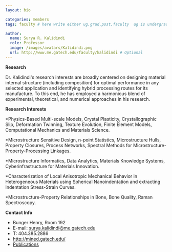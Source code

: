 ```yaml
---
layout: bio

categories: members
tags: faculty # here write either ug,grad,post,faculty  ug is undergraduate, grad self explanatory, post is for post docs and visiting professors

author:
  name: Surya R. Kalidindi
  role: Professor 
  image: /images/avatars/Kalidindi.png
  url: http://www.me.gatech.edu/faculty/kalidindi # Optional
---
```


**Research**

Dr. Kalidindi's research interests are broadly centered on designing material internal structure (including composition) for optimal performance in any selected application and identifying hybrid processing routes for its manufacture. To this end, he has employed a harmonious blend of experimental, theoretical, and numerical approaches in his research.

**Research Interests**

*Physics-Based Multi-scale Models, Crystal Plasticity, Crystallographic Slip, Deformation Twinning, Texture Evolution, Finite Element Models, Computational Mechanics and Materials Science.

*Microstructure Sensitive Design, n-point Statistics, Microstructure Hulls, Property Closures, Process Networks, Spectral Methods for Microstructure-Property-Processing Linkages.

*Microstructure Informatics, Data Analytics, Materials Knowledge Systems, Cyberinfrastructure for Materials Innovation.

*Characterization of Local Anisotropic Mechanical Behavior in Heterogeneous Materials using Spherical Nanoindentation and extracting Indentation Stress-Strain Curves.

*Microstructure-Property Relationships in Bone, Bone Quality, Raman Spectroscopy.

**Contact Info**

* Bunger Henry, Room 192
* E-mail: surya.kalidindi@me.gatech.edu
* T: 404.385.2886
* http://mined.gatech.edu/
* <a href="https://scholar.google.com/citations?user=C2k6mYwAAAAJ&hl=en">Publications </a>
